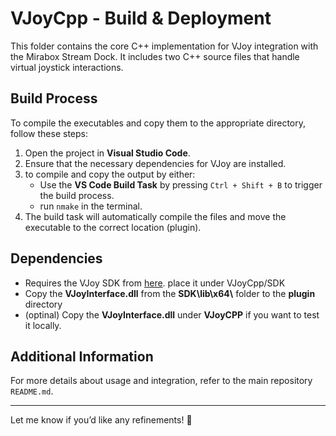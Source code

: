 # VJoyCpp - Build & Deployment

This folder contains the core C++ implementation for VJoy integration with the Mirabox Stream Dock. It includes two C++ source files that handle virtual joystick interactions.


## Build Process

To compile the executables and copy them to the appropriate directory, follow these steps:

1. Open the project in **Visual Studio Code**.
2. Ensure that the necessary dependencies for VJoy are installed.
3. to compile and copy the output by either:
   - Use the **VS Code Build Task**  by pressing `Ctrl + Shift + B` to trigger the build process.
   - run `nmake` in the terminal.
4. The build task will automatically compile the files and move the executable to the correct location (plugin).

## Dependencies

- Requires the VJoy SDK from [here](https://github.com/BrunnerInnovation/vJoy/releases). place it under VJoyCpp/SDK
- Copy the **VJoyInterface.dll** from the **SDK\\lib\\x64\\** folder to the **plugin** directory
- (optinal) Copy the **VJoyInterface.dll** under **VJoyCPP** if you want to test it locally.

## Additional Information

For more details about usage and integration, refer to the main repository `README.md`.

---

Let me know if you’d like any refinements! 🚀